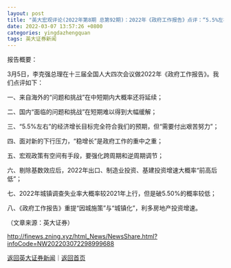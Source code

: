 ```yaml
---
layout: post
title: "英大宏观评论(2022年第8期 总第92期)：2022年《政府工作报告》点评：“5.5%左右”强引领符合预期 2022年房地产投资增速大概率前低后高"
date: 2022-03-07 13:57:26 +0800
categories: yingdazhengquan
tags: 英大证券新闻
---
```

<p>报告概要：</p>
 <p>3月5日，李克强总理在十三届全国人大四次会议做2022年《政府工作报告》。我们点评如下：</p>
 <p>一、来自海外的“问题和挑战”在中短期内大概率还将延续；</p>
 <p>二、国内“面临的问题和挑战”在短期难以得到大幅缓解；</p>
 <p>三、“5.5%左右”的经济增长目标完全符合我们的预期，但“需要付出艰苦努力”；</p>
 <p>四、面对新的下行压力，“稳增长”是政府工作的重中之重；</p>
 <p>五、宏观政策有空间有手段，要强化跨周期和逆周期调节；</p>
 <p>六、剔除基数效应后，2022年出口、制造业投资、基建投资增速大概率“前高后低”；</p>
 <p>七、2022年城镇调查失业率大概率较2021年上行，但是破5.50%的概率较低；</p>
 <p>八、《政府工作报告》重提“因城施策”与“城镇化”，利多房地产投资增速。</p><p class="em_media">（文章来源：英大证券）</p>

<http://finews.zning.xyz/html_News/NewsShare.html?infoCode=NW202203072298999688>

[返回英大证券新闻](//finews.withounder.com/category/yingdazhengquan.html)｜[返回首页](//finews.withounder.com/)
